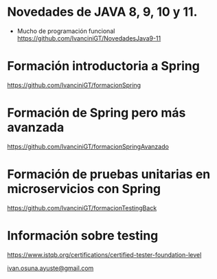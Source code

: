 

# Novedades de JAVA 8, 9, 10 y 11.
- Mucho de programación funcional
https://github.com/IvanciniGT/NovedadesJava9-11

# Formación introductoria a Spring
https://github.com/IvanciniGT/formacionSpring

# Formación de Spring pero más avanzada
https://github.com/IvanciniGT/formacionSpringAvanzado

# Formación de pruebas unitarias en microservicios con Spring
https://github.com/IvanciniGT/formacionTestingBack

# Información sobre testing
https://www.istqb.org/certifications/certified-tester-foundation-level

ivan.osuna.ayuste@gmail.com